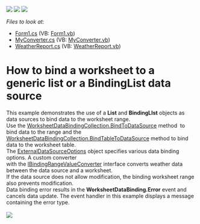 <!-- default badges list -->
![](https://img.shields.io/endpoint?url=https://codecentral.devexpress.com/api/v1/VersionRange/128613489/17.1.3%2B)
[![](https://img.shields.io/badge/Open_in_DevExpress_Support_Center-FF7200?style=flat-square&logo=DevExpress&logoColor=white)](https://supportcenter.devexpress.com/ticket/details/T480285)
[![](https://img.shields.io/badge/📖_How_to_use_DevExpress_Examples-e9f6fc?style=flat-square)](https://docs.devexpress.com/GeneralInformation/403183)
<!-- default badges end -->
<!-- default file list -->
*Files to look at*:

* [Form1.cs](./CS/DataBindingToListExample/Form1.cs) (VB: [Form1.vb](./VB/DataBindingToListExample/Form1.vb))
* [MyConverter.cs](./CS/DataBindingToListExample/MyConverter.cs) (VB: [MyConverter.vb](./VB/DataBindingToListExample/MyConverter.vb))
* [WeatherReport.cs](./CS/DataBindingToListExample/WeatherReport.cs) (VB: [WeatherReport.vb](./VB/DataBindingToListExample/WeatherReport.vb))
<!-- default file list end -->
# How to bind a worksheet to a generic list or a BindingList data source


This example demonstrates the use of a <strong>List<T> </strong>and <strong>BindingLIst<T></strong> objects as data sources to bind data to the worksheet range. <br>Use the <a href="http://help.devexpress.com/#CoreLibraries/DevExpressSpreadsheetWorksheetDataBindingCollection_BindToDataSourcetopic">WorksheetDataBindingCollection.BindToDataSource</a> method  to bind data to the range and the <a href="http://help.devexpress.com/#CoreLibraries/DevExpressSpreadsheetWorksheetDataBindingCollection_BindTableToDataSourcetopic">WorksheetDataBindingCollection.BindTableToDataSource</a> method to bind data to the worksheet table. <br>The <a href="http://help.devexpress.com/#CoreLibraries/clsDevExpressSpreadsheetExternalDataSourceOptionstopic">ExternalDataSourceOptions</a> object specifies various data binding options. A custom converter with the <a href="http://help.devexpress.com/#CoreLibraries/clsDevExpressSpreadsheetIBindingRangeValueConvertertopic">IBindingRangeValueConverter</a> interface converts weather data between the data source and a worksheet. <br>If the data source does not allow modification, the binding worksheet range also prevents modification. <br>Data binding error results in the <strong>WorksheetDataBinding.Error</strong> event and cancels data update. The event handler in this example displays a message containing the error type.<br><br><img src="https://raw.githubusercontent.com/DevExpress-Examples/how-to-bind-a-worksheet-to-a-generic-list-or-a-bindinglist-data-source-t480285/17.1.3+/media/1cc2cbf3-1f7e-11e7-80bf-00155d62480c.png">

<br/>


